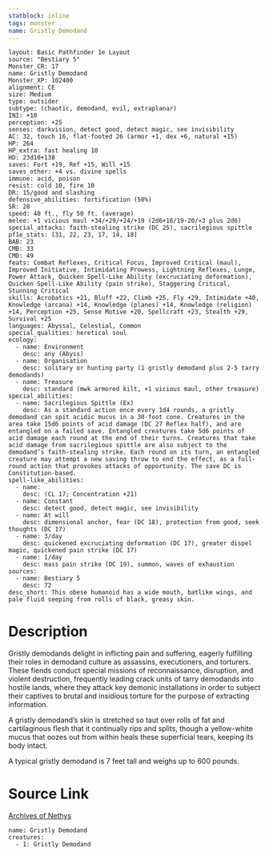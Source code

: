 ```yaml
---
statblock: inline
tags: monster
name: Gristly Demodand
---
```

```statblock
layout: Basic Pathfinder 1e Layout
source: "Bestiary 5"
Monster_CR: 17
name: Gristly Demodand
Monster_XP: 102400
alignment: CE
size: Medium
type: outsider
subtype: (chaotic, demodand, evil, extraplanar)
INI: +10
perception: +25
senses: darkvision, detect good, detect magic, see invisibility
AC: 32, touch 16, flat-footed 26 (armor +1, dex +6, natural +15)
HP: 264
HP_extra: fast healing 10
HD: 23d10+138
saves: Fort +19, Ref +15, Will +15
saves_other: +4 vs. divine spells
immune: acid, poison
resist: cold 10, fire 10
DR: 15/good and slashing
defensive_abilities: fortification (50%)
SR: 28
speed: 40 ft., fly 50 ft. (average)
melee: +1 vicious maul +34/+29/+24/+19 (2d6+16/19-20/×3 plus 2d6)
special_attacks: faith-stealing strike (DC 25), sacrilegious spittle
pf1e_stats: [31, 22, 23, 17, 14, 18]
BAB: 23
CMB: 33
CMD: 49
feats: Combat Reflexes, Critical Focus, Improved Critical (maul), Improved Initiative, Intimidating Prowess, Lightning Reflexes, Lunge, Power Attack, Quicken Spell-Like Ability (excruciating deformation), Quicken Spell-Like Ability (pain strike), Staggering Critical, Stunning Critical
skills: Acrobatics +21, Bluff +22, Climb +25, Fly +29, Intimidate +40, Knowledge (arcana) +14, Knowledge (planes) +14, Knowledge (religion) +14, Perception +25, Sense Motive +20, Spellcraft +23, Stealth +29, Survival +25
languages: Abyssal, Celestial, Common
special_qualities: heretical soul
ecology:
  - name: Environment
    desc: any (Abyss)
  - name: Organisation
    desc: solitary or hunting party (1 gristly demodand plus 2-5 tarry demodands)
  - name: Treasure
    desc: standard (mwk armored kilt, +1 vicious maul, other treasure)
special_abilities:
  - name: Sacrilegious Spittle (Ex)
    desc: As a standard action once every 1d4 rounds, a gristly demodand can spit acidic mucus in a 30-foot cone. Creatures in the area take 15d6 points of acid damage (DC 27 Reflex half), and are entangled on a failed save. Entangled creatures take 5d6 points of acid damage each round at the end of their turns. Creatures that take acid damage from sacrilegious spittle are also subject to the demodand’s faith-stealing strike. Each round on its turn, an entangled creature may attempt a new saving throw to end the effect, as a full-round action that provokes attacks of opportunity. The save DC is Constitution-based.
spell-like_abilities:
  - name:
    desc: (CL 17; Concentration +21)
  - name: Constant
    desc: detect good, detect magic, see invisibility
  - name: At will
    desc: dimensional anchor, fear (DC 18), protection from good, seek thoughts (DC 17)
  - name: 3/day
    desc: quickened excruciating deformation (DC 17), greater dispel magic, quickened pain strike (DC 17)
  - name: 1/day
    desc: mass pain strike (DC 19), summon, waves of exhaustion
sources:
  - name: Bestiary 5
    desc: 72
desc_short: This obese humanoid has a wide mouth, batlike wings, and pale fluid seeping from rolls of black, greasy skin.
```
# Description
Gristly demodands delight in inflicting pain and suffering, eagerly fulfilling their roles in demodand culture as assassins, executioners, and torturers. These fiends conduct special missions of reconnaissance, disruption, and violent destruction, frequently leading crack units of tarry demodands into hostile lands, where they attack key demonic installations in order to subject their captives to brutal and insidious torture for the purpose of extracting information.

A gristly demodand’s skin is stretched so taut over rolls of fat and cartilaginous flesh that it continually rips and splits, though a yellow-white mucus that oozes out from within heals these superficial tears, keeping its body intact.

A typical gristly demodand is 7 feet tall and weighs up to 600 pounds.
# Source Link
[Archives of Nethys](https://aonprd.com/MonsterDisplay.aspx?ItemName=Gristly%20Demodand)
```encounter-table
name: Gristly Demodand
creatures:
  - 1: Gristly Demodand
```
